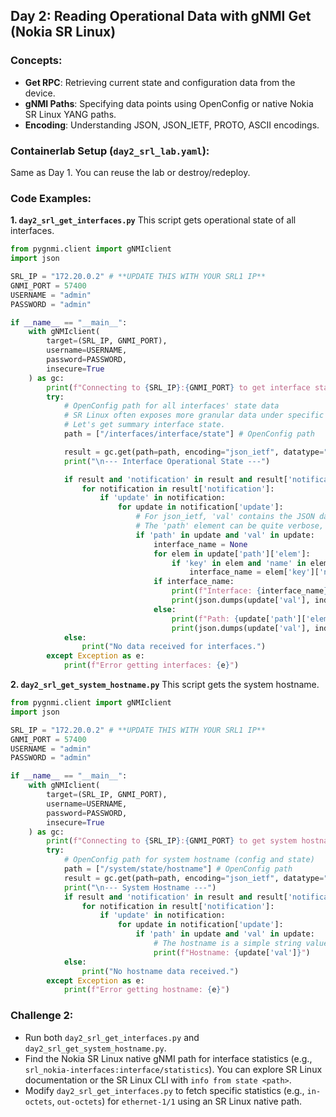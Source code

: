 
## Day 2: Reading Operational Data with gNMI Get (Nokia SR Linux)

### Concepts:

  * **Get RPC**: Retrieving current state and configuration data from the device.
  * **gNMI Paths**: Specifying data points using OpenConfig or native Nokia SR Linux YANG paths.
  * **Encoding**: Understanding JSON, JSON\_IETF, PROTO, ASCII encodings.

### Containerlab Setup (`day2_srl_lab.yaml`):

Same as Day 1. You can reuse the lab or destroy/redeploy.

### Code Examples:

**1. `day2_srl_get_interfaces.py`**
This script gets operational state of all interfaces.

```python
from pygnmi.client import gNMIclient
import json

SRL_IP = "172.20.0.2" # **UPDATE THIS WITH YOUR SRL1 IP**
GNMI_PORT = 57400
USERNAME = "admin"
PASSWORD = "admin"

if __name__ == "__main__":
    with gNMIclient(
        target=(SRL_IP, GNMI_PORT),
        username=USERNAME,
        password=PASSWORD,
        insecure=True
    ) as gc:
        print(f"Connecting to {SRL_IP}:{GNMI_PORT} to get interface state...")
        try:
            # OpenConfig path for all interfaces' state data
            # SR Linux often exposes more granular data under specific interface paths.
            # Let's get summary interface state.
            path = ["/interfaces/interface/state"] # OpenConfig path

            result = gc.get(path=path, encoding="json_ietf", datatype="state")
            print("\n--- Interface Operational State ---")

            if result and 'notification' in result and result['notification']:
                for notification in result['notification']:
                    if 'update' in notification:
                        for update in notification['update']:
                            # For json_ietf, 'val' contains the JSON data
                            # The 'path' element can be quite verbose, let's simplify.
                            if 'path' in update and 'val' in update:
                                interface_name = None
                                for elem in update['path']['elem']:
                                    if 'key' in elem and 'name' in elem['key']:
                                        interface_name = elem['key']['name']
                                if interface_name:
                                    print(f"Interface: {interface_name}")
                                    print(json.dumps(update['val'], indent=2))
                                else:
                                    print(f"Path: {update['path']['elem']}")
                                    print(json.dumps(update['val'], indent=2))
            else:
                print("No data received for interfaces.")
        except Exception as e:
            print(f"Error getting interfaces: {e}")

```

**2. `day2_srl_get_system_hostname.py`**
This script gets the system hostname.

```python
from pygnmi.client import gNMIclient
import json

SRL_IP = "172.20.0.2" # **UPDATE THIS WITH YOUR SRL1 IP**
GNMI_PORT = 57400
USERNAME = "admin"
PASSWORD = "admin"

if __name__ == "__main__":
    with gNMIclient(
        target=(SRL_IP, GNMI_PORT),
        username=USERNAME,
        password=PASSWORD,
        insecure=True
    ) as gc:
        print(f"Connecting to {SRL_IP}:{GNMI_PORT} to get system hostname...")
        try:
            # OpenConfig path for system hostname (config and state)
            path = ["/system/state/hostname"] # OpenConfig path
            result = gc.get(path=path, encoding="json_ietf", datatype="state")
            print("\n--- System Hostname ---")
            if result and 'notification' in result and result['notification']:
                for notification in result['notification']:
                    if 'update' in notification:
                        for update in notification['update']:
                            if 'path' in update and 'val' in update:
                                # The hostname is a simple string value
                                print(f"Hostname: {update['val']}")
            else:
                print("No hostname data received.")
        except Exception as e:
            print(f"Error getting hostname: {e}")

```

### Challenge 2:

  * Run both `day2_srl_get_interfaces.py` and `day2_srl_get_system_hostname.py`.
  * Find the Nokia SR Linux native gNMI path for interface statistics (e.g., `srl_nokia-interfaces:interface/statistics`). You can explore SR Linux documentation or the SR Linux CLI with `info from state <path>`.
  * Modify `day2_srl_get_interfaces.py` to fetch specific statistics (e.g., `in-octets`, `out-octets`) for `ethernet-1/1` using an SR Linux native path.


